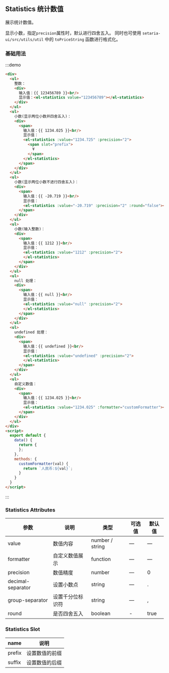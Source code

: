 ## Statistics 统计数值

展示统计数值。

显示小数，指定`precision`属性时，默认进行四舍五入。
同时也可使用 `setaria-ui/src/utils/util` 中的 `toPriceString` 函数进行格式化。

### 基础用法

:::demo
```html
<div>
  <ul>
    整数：
    <div>
      输入值：{{ 123456789 }}<br/>
      显示值：<el-statistics value="123456789"></el-statistics>
    </div>
  </ul>
  <ul>
    小数(显示两位小数并四舍五入)：
    <div>
      <span>
        输入值：{{ 1234.025 }}<br/>
        显示值：
        <el-statistics :value="1234.725" :precision="2">
          <span slot="prefix">
            ¥
          </span>
        </el-statistics>
      </span>
    </div>
  </ul>
  <ul>
    小数(显示两位小数不进行四舍五入)：
    <div>
      <span>
        输入值：{{ -20.719 }}<br/>
        显示值：
        <el-statistics :value="-20.719" :precision="2" :round="false"></el-statistics>
      </span>
    </div>
  </ul>
  <ul>
    小数(输入整数)：
    <div>
      <span>
        输入值：{{ 1212 }}<br/>
        显示值：
        <el-statistics :value="1212" :precision="2">
        </el-statistics>
      </span>
    </div>
  </ul>
  <ul>
    null 处理：
    <div>
      <span>
        输入值：{{ null }}<br/>
        显示值：
        <el-statistics :value="null" :precision="2">
        </el-statistics>
      </span>
    </div>
  </ul>
  <ul>
    undefined 处理：
    <div>
      <span>
        输入值：{{ undefined }}<br/>
        显示值：
        <el-statistics :value="undefined" :precision="2">
        </el-statistics>
      </span>
    </div>
  </ul>
  <ul>
    自定义数值：
    <div>
      <span>
        输入值：{{ 1234.025 }}<br/>
        显示值：
        <el-statistics :value="1234.025" :formatter="customFormatter"></el-statistics>
      </span>
    </div>
  </ul>
</div>
<script>
  export default {
    data() {
      return {
      };
    },
    methods: {
      customFormatter(val) {
        return `人民币:${val}`;
      }
    }
  }
</script>
```
:::

### Statistics Attributes

| 参数      | 说明    | 类型      | 可选值       | 默认值   |
|---------- |-------- |---------- |-------------  |-------- |
| value | 数值内容 | number / string | — | — |
| formatter | 自定义数值展示 | function | — | — |
| precision | 数值精度  | number | — | 0 |
| decimal-separator | 设置小数点 | string | — | . |
| group-separator | 设置千分位标识符 | string | — | , |
| round | 是否四舍五入 | boolean | - | true |

### Statistics Slot

| name | 说明  |
|----|----|
| prefix | 设置数值的前缀 |
| suffix | 设置数值的后缀 |
